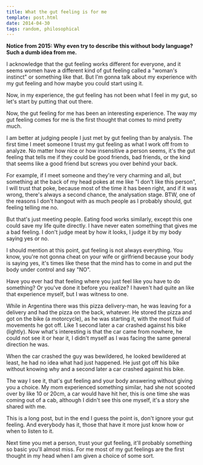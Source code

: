 ```yaml
---
title: What the gut feeling is for me
template: post.html
date: 2014-04-30
tags: random, philosophical
---
```


**Notice from 2015: Why even try to describe this without body language?  Such
a dumb idea from me.**

I acknowledge that the gut feeling works different for everyone, and it seems
women have a different kind of gut feeling called a "woman's instinct" or
something like that.  But I'm gonna talk about my experience with my gut feeling
and how maybe you could start using it.

Now, in my experience, the gut feeling has not been what I feel in my gut, so
let's start by putting that out there.

Now, the gut feeling for me has been an interesting experience.  The way my gut
feeling comes for me is the first thought that comes to mind pretty much.

I am better at judging people I just met by gut feeling than by analysis.  The
first time I meet someone I trust my gut feeling as what I work off from to
analyze.  No matter how nice or how insensitive a person seems, it's the gut
feeling that tells me if they could be good friends, bad friends, or the kind
that seems like a good friend but screws you over behind your back.

For example, if I meet someone and they're very charming and all, but something
at the back of my head pokes at me like "I don't like this person", I will trust
that poke, because most of the time it has been right, and if it was wrong,
there's always a second chance, the analysation stage.  BTW, one of the reasons
I don't hangout with as much people as I probably should, gut feeling telling me
no.

But that's just meeting people.  Eating food works similarly, except this one
could save my life quite directly.  I have never eaten something that gives me
a bad feeling.  I don't judge meat by how it looks, I judge it by my body saying
yes or no.

I should mention at this point, gut feeling is not always everything.  You know,
you're not gonna cheat on your wife or girlfriend because your body is saying
yes, it's times like these that the mind has to come in and put the body under
control and say "NO".

Have you ever had that feeling where you just feel like you have to do
something?  Or you've done it before you realize?  I haven't had quite an like
that experience myself, but I was witness to one.

While in Argentina there was this pizza delivery-man, he was leaving for a
delivery and had the pizza on the back, whatever.  He stored the pizza and got
on the bike (a motorcycle), as he was starting it, with the most fluid of
movements he got off.  Like 1 second later a car crashed against his bike
(lightly).  Now what's interesting is that the car came from nowhere, he could
not see it or hear it, I didn't myself as I was facing the same general
direction he was.

When the car crashed the guy was bewildered, he looked bewildered at least, he
had no idea what had just happened.  He just got off his bike without knowing
why and a second later a car crashed against his bike.

The way I see it, that's gut feeling and your body answering without giving you
a choice.  My mom experienced something similar, had she not scooted over by
like 10 or 20cm, a car would have hit her, this is one time she was coming out
of a cab, although I didn't see this one myself, it's a story she shared with
me.

This is a long post, but in the end I guess the point is, don't ignore your gut
feeling.  And everybody has it, those that have it more just know how or when to
listen to it.

Next time you met a person, trust your gut feeling, it'll probably something so
basic you'll almost miss.  For me most of my gut feelings are the first thought
in my head when I am given a choice of some sort.
